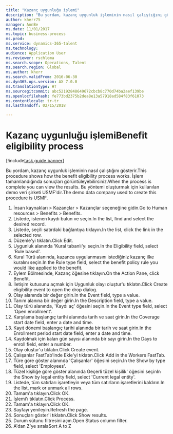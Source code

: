 ```yaml
--- 
title: "Kazanç uygunluğu işlemi"
description: "Bu yordam, kazanç uygunluk işleminin nasıl çalıştığını gösterir."
author: kherr75
manager: AnnBe
ms.date: 11/01/2017
ms.topic: business-process
ms.prod: 
ms.service: dynamics-365-talent
ms.technology: 
audience: Application User
ms.reviewer: rschloma
ms.search.scope: Operations, Talent
ms.search.region: Global
ms.author: kherr
ms.search.validFrom: 2016-06-30
ms.dyn365.ops.version: AX 7.0.0
ms.translationtype: HT
ms.sourcegitcommit: abc52192848649672cbcb8c770d74ba2aef139be
ms.openlocfilehash: fe773bd2375b2dea8e13a57918ad584f83f61073
ms.contentlocale: tr-tr
ms.lasthandoff: 02/15/2018

---
```

# <a name="benefit-eligibility-process"></a><span data-ttu-id="83765-103">Kazanç uygunluğu işlemi</span><span class="sxs-lookup"><span data-stu-id="83765-103">Benefit eligibility process</span></span>

[!include[task guide banner](../../includes/task-guide-banner.md)]

<span data-ttu-id="83765-104">Bu yordam, kazanç uygunluk işleminin nasıl çalıştığını gösterir.</span><span class="sxs-lookup"><span data-stu-id="83765-104">This procedure shows how the benefit eligibility process works.</span></span> <span data-ttu-id="83765-105">İşlem tamamlandığında sonuçları görüntüleyebilirsiniz.</span><span class="sxs-lookup"><span data-stu-id="83765-105">When the process is complete you can view the results.</span></span> <span data-ttu-id="83765-106">Bu yöntemi oluşturmak için kullanılan demo veri şirketi USMF'dir.</span><span class="sxs-lookup"><span data-stu-id="83765-106">The demo data company used to create this procedure is USMF.</span></span>

1. <span data-ttu-id="83765-107">İnsan kaynakları > Kazançlar > Kazançlar seçeneğine gidin.</span><span class="sxs-lookup"><span data-stu-id="83765-107">Go to Human resources > Benefits > Benefits.</span></span>
2. <span data-ttu-id="83765-108">Listede, istenen kaydı bulun ve seçin.</span><span class="sxs-lookup"><span data-stu-id="83765-108">In the list, find and select the desired record.</span></span>
3. <span data-ttu-id="83765-109">Listede, seçili satırdaki bağlantıya tıklayın.</span><span class="sxs-lookup"><span data-stu-id="83765-109">In the list, click the link in the selected row.</span></span>
4. <span data-ttu-id="83765-110">Düzenle'yi tıklatın.</span><span class="sxs-lookup"><span data-stu-id="83765-110">Click Edit.</span></span>
5. <span data-ttu-id="83765-111">Uygunluk alanında 'Kural tabanlı'yı seçin.</span><span class="sxs-lookup"><span data-stu-id="83765-111">In the Eligibility field, select 'Rule based'.</span></span>
6. <span data-ttu-id="83765-112">Kural Türü alanında, kazanca uygulanmasını istediğiniz kazanç ilke kuralını seçin.</span><span class="sxs-lookup"><span data-stu-id="83765-112">In the Rule type field, select the benefit policy rule you would like applied to the benefit.</span></span>
7. <span data-ttu-id="83765-113">Eylem Bölmesinde, Kazanç öğesine tıklayın.</span><span class="sxs-lookup"><span data-stu-id="83765-113">On the Action Pane, click Benefit.</span></span>
8. <span data-ttu-id="83765-114">İletişim kutusunu açmak için Uygunluk olayı oluştur'u tıklatın.</span><span class="sxs-lookup"><span data-stu-id="83765-114">Click Create eligibility event to open the drop dialog.</span></span>
9. <span data-ttu-id="83765-115">Olay alanında bir değer girin.</span><span class="sxs-lookup"><span data-stu-id="83765-115">In the Event field, type a value.</span></span>
10. <span data-ttu-id="83765-116">Tanım alanına bir değer girin.</span><span class="sxs-lookup"><span data-stu-id="83765-116">In the Description field, type a value.</span></span>
11. <span data-ttu-id="83765-117">Olay türü alanında, 'Kaydı aç' öğesini seçin.</span><span class="sxs-lookup"><span data-stu-id="83765-117">In the Event type field, select 'Open enrollment'.</span></span>
12. <span data-ttu-id="83765-118">Karşılama başlangıç tarihi alanında tarih ve saat girin.</span><span class="sxs-lookup"><span data-stu-id="83765-118">In the Coverage start date field, enter a date and time.</span></span>
13. <span data-ttu-id="83765-119">Kayıt dönemi başlangıç tarihi alanında bir tarih ve saat girin.</span><span class="sxs-lookup"><span data-stu-id="83765-119">In the Enrollment period start date field, enter a date and time.</span></span>
14. <span data-ttu-id="83765-120">Kaydolmak için kalan gün sayısı alanında bir sayı girin.</span><span class="sxs-lookup"><span data-stu-id="83765-120">In the Days to enroll field, enter a number.</span></span>
15. <span data-ttu-id="83765-121">Olay oluştur'u tıklatın.</span><span class="sxs-lookup"><span data-stu-id="83765-121">Click Create event.</span></span>
16. <span data-ttu-id="83765-122">Çalışanlar FastTab'inde Ekle'yi tıklatın.</span><span class="sxs-lookup"><span data-stu-id="83765-122">Click Add in the Workers FastTab.</span></span>
17. <span data-ttu-id="83765-123">Türe göre göster alanında 'Çalışanlar' öğesini seçin.</span><span class="sxs-lookup"><span data-stu-id="83765-123">In the Show by type field, select 'Employees'.</span></span>
18. <span data-ttu-id="83765-124">Tüzel kişiliğe göre göster alanında Geçerli tüzel kişilik' öğesini seçin</span><span class="sxs-lookup"><span data-stu-id="83765-124">In the Show by legal entity field, select 'Current legal entity'.</span></span>
19. <span data-ttu-id="83765-125">Listede, tüm satırları işaretleyin veya tüm satırların işaretlerini kaldırın.</span><span class="sxs-lookup"><span data-stu-id="83765-125">In the list, mark or unmark all rows.</span></span>
20. <span data-ttu-id="83765-126">Tamam'a tıklayın.</span><span class="sxs-lookup"><span data-stu-id="83765-126">Click OK.</span></span>
21. <span data-ttu-id="83765-127">İşlemi'ı tıklatın.</span><span class="sxs-lookup"><span data-stu-id="83765-127">Click Process.</span></span>
22. <span data-ttu-id="83765-128">Tamam'a tıklayın.</span><span class="sxs-lookup"><span data-stu-id="83765-128">Click OK.</span></span>
23. <span data-ttu-id="83765-129">Sayfayı yenileyin.</span><span class="sxs-lookup"><span data-stu-id="83765-129">Refresh the page.</span></span>
24. <span data-ttu-id="83765-130">Sonuçları göster'i tıklatın.</span><span class="sxs-lookup"><span data-stu-id="83765-130">Click Show results.</span></span>
25. <span data-ttu-id="83765-131">Durum sütunu filtresini açın.</span><span class="sxs-lookup"><span data-stu-id="83765-131">Open Status column filter.</span></span>
26. <span data-ttu-id="83765-132">A'dan Z'ye sırala</span><span class="sxs-lookup"><span data-stu-id="83765-132">Sort A to Z</span></span>


